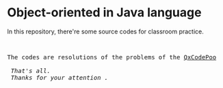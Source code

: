 
<h1> Object-oriented in Java language </h1>
In this repository, there're some source codes for classroom practice.
<pre>

<pre>
The codes are resolutions of the problems of the <a href="https://qxcodepoo.github.io/">QxCodePoo</a>  site.

<i> That's all.</i>
<i> Thanks for your attention .</i>

 
